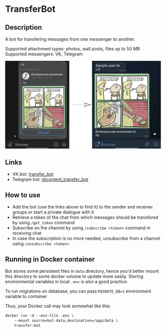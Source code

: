 # TransferBot

## Description

A bot for transfering messages from one messenger to another.

Supported attachment types: photos, wall posts, files up to 50 MB  
Supported messengers: VK, Telegram

![demo_image](images/transferbot_demo.webp)

## Links

- VK bot: [transfer_bot](https://vk.com/transfer_bot)
- Telegram bot: [@content_transfer_bot](https://t.me/content_transfer_bot)

## How to use

- Add the bot (use the links above to find it) to the sender and receiver groups or start a private dialogue with it
- Retrieve a token of the chat from which messages should be transfered by using `/get_token` command
- Subscribe on the channel by using `/subscribe <token>` command in receiving chat
- In case the subscription is no more needed, unsubscribe from a channel using `/unsubscribe <token>`

## Running in Docker container

Bot stores some persistent files in `data` directory, hence you'd better mount this directory to some docker volume to update more easily. 
Storing environmental variables in local `.env` is also a good practice.

To run migrations on database, you can pass `MIGRATE_DB=1` environment variable to container

Thus, your Docker call may look somewhat like this: 

```
docker run -d --env-file .env \
    --mount source=bot-data,destination=/app/data \
    transfer-bot
```
